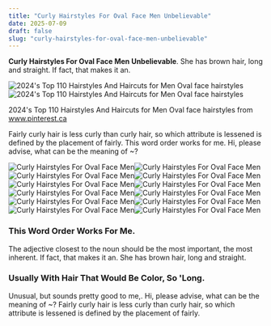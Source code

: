 ```yaml
---
title: "Curly Hairstyles For Oval Face Men Unbelievable"
date: 2025-07-09
draft: false
slug: "curly-hairstyles-for-oval-face-men-unbelievable" 
---
```


**Curly Hairstyles For Oval Face Men Unbelievable**. She has brown hair, long and straight. If fact, that makes it an.

![2024's Top 110 Hairstyles And Haircuts for Men Oval face hairstyles](https://i.pinimg.com/736x/8f/ca/6c/8fca6ca193875ebb074ae3736f173bae.jpg)![2024's Top 110 Hairstyles And Haircuts for Men Oval face hairstyles](https://i.pinimg.com/736x/8f/ca/6c/8fca6ca193875ebb074ae3736f173bae.jpg)

2024's Top 110 Hairstyles And Haircuts for Men Oval face hairstyles from www.pinterest.ca

Fairly curly hair is less curly than curly hair, so which attribute is lessened is defined by the placement of fairly. This word order works for me. Hi, please advise, what can be the meaning of ~?

![Curly Hairstyles For Oval Face Men ](https://www.pouted.com/wp-content/uploads/2017/10/frrrr.jpg " 10 Hairstyles Will Suit Men With Oval Faces")![Curly Hairstyles For Oval Face Men ](https://cdn.shopify.com/s/files/1/0662/3537/files/BestHaircutsForOvalFacesMenShortAfro.png?v=1668529322 " Curly Hair Cuts for Boys Get the Best Styles for Your Little Man!")![Curly Hairstyles For Oval Face Men ](https://i.pinimg.com/736x/8f/ca/6c/8fca6ca193875ebb074ae3736f173bae.jpg " 2024's Top 110 Hairstyles And Haircuts for Men Oval face hairstyles")![Curly Hairstyles For Oval Face Men ](https://haircutinspiration.com/wp-content/uploads/82715115_535006047223592_7139386709800972005_n.jpg " The Best Curly Hairstyles For Men With Oval Faces xyee0419")![Curly Hairstyles For Oval Face Men ](https://cdn2.fabbon.com/uploads/image/file/39967/messy-style-on-curly-short-hair-for-guys.webp " Latest And Stylish Men's Hairstyles For Oval Faces Fabbon")![Curly Hairstyles For Oval Face Men ](https://i.pinimg.com/736x/b2/62/c2/b262c2c92971f96f61f2e01c48119aba--men-curly-hairstyles-haircuts-for-men.jpg " Formidable Oval Face Hairstyles Men Curly Bridal For Thin Hair Cute Sew")![Curly Hairstyles For Oval Face Men ](https://cdn.shopify.com/s/files/1/1038/1798/files/34._Short_Curly_Undercut_Best_Haircuts_For_Men_With_Oval_Face.png?v=1722250327 " 36 Best Haircuts for Men with Oval Faces in 2024 CreativeBooster")![Curly Hairstyles For Oval Face Men ](https://global-uploads.webflow.com/61c44817190504d47e91cbc4/64b4cb1716222f7b814c7659_cover-1-top-stylish-hairstyles-for-men-with-oval-faces-seo-64afd05325ee0.webp " Top 7 Stylish Hairstyles For Men With Oval Faces Tira")![Curly Hairstyles For Oval Face Men ](https://i.pinimg.com/originals/57/f0/d7/57f0d74fb2bbe6de06c77375d4557c59.jpg " The Best Curly Hairstyles For Men With Oval Faces xyee0419")![Curly Hairstyles For Oval Face Men ](https://menshaircuts.com/wp-content/uploads/2021/04/short-curly-hairstyles-for-men-taper-fade-quiff-683x1024.jpg " Best Men's Hairstyles For Oval Faces With Curly Hair cleaneatingirl")![Curly Hairstyles For Oval Face Men ](http://coolmenshair.com/wp-content/uploads/oval-face-men-hairstyle-6.jpg " 17 Ideal Hairstyles for Men With Oval Face (2020 Trends)")![Curly Hairstyles For Oval Face Men ](https://cdn.shopify.com/s/files/1/1038/1798/files/16._Long_Curly_Hair_Best_Haircuts_For_Men_With_Oval_Face.png?v=1722250328 " 36 Best Haircuts for Men with Oval Faces in 2024 CreativeBooster")

### This Word Order Works For Me.

The adjective closest to the noun should be the most important, the most inherent. If fact, that makes it an. She has brown hair, long and straight.

### Usually With Hair That Would Be Color, So 'Long.

Unusual, but sounds pretty good to me,. Hi, please advise, what can be the meaning of ~? Fairly curly hair is less curly than curly hair, so which attribute is lessened is defined by the placement of fairly.
